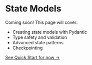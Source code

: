 # State Models

Coming soon! This page will cover:

- Creating state models with Pydantic
- Type safety and validation
- Advanced state patterns
- Checkpointing

[See Quick Start for now →](/getting-started/quick-start)

